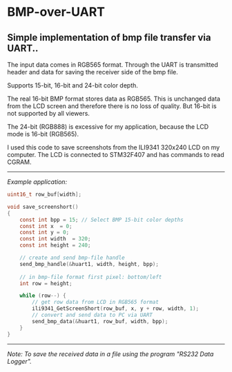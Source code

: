 # BMP-over-UART
## Simple implementation of bmp file transfer via UART..

The input data comes in RGB565 format. Through the UART is transmitted header and data for saving the receiver side of the bmp file.

Supports 15-bit, 16-bit and 24-bit color depth.

The real 16-bit BMP format stores data as RGB565. This is unchanged data from the LCD screen and therefore there is no loss of quality. But 16-bit is not supported by all viewers.

The 24-bit (RGB888) is excessive for my application, because the LCD mode is 16-bit (RGB565).

I used this code to save screenshots from the ILI9341 320x240 LCD on my computer.
The LCD is connected to STM32F407 and has commands to read CGRAM.

---
*Example application:*

```C
uint16_t row_buf[width];

void save_screenshort()
{
    const int bpp = 15; // Select BMP 15-bit color depths
    const int x  = 0;
    const int y = 0;
    const int width  = 320;
    const int height = 240;

    // create and send bmp-file handle
    send_bmp_handle(&huart1, width, height, bpp);
    
    // in bmp-file format first pixel: bottom/left
    int row = height;

    while (row--) {
        // get row data from LCD in RGB565 format
        ili9341_GetScreenShort(row_buf, x, y + row, width, 1);
        // convert and send data to PC via UART
        send_bmp_data(&huart1, row_buf, width, bpp);
    }
}
```
---
*Note: To save the received data in a file using the program "RS232 Data Logger".*

